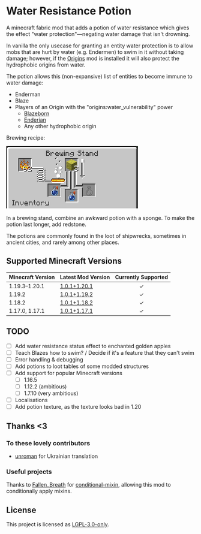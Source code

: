 # Water Resistance Potion

A minecraft fabric mod that adds a potion of water resistance which gives the effect "water protection"—negating water damage that isn't drowning.

In vanilla the only usecase for granting an entity water protection is to allow mobs that are hurt by water \(e.g. Endermen\) to swim in it without taking damage; however, if the [Origins](https://modrinth.com/mod/origins) mod is installed it will also protect the hydrophobic origins from water.

The potion allows this \(non-expansive\) list of entities to become immune to water damage:

* Enderman
* Blaze
* Players of an Origin with the "origins:water_vulnerability" power
  * [Blazeborn](https://origins.readthedocs.io/en/latest/misc/base_contents/origins/blazeborn/)
  * [Enderian](https://origins.readthedocs.io/en/latest/misc/base_contents/origins/enderian/)
  * Any other hydrophobic origin

Brewing recipe:

![](docs/BrewingRecipe.png)

In a brewing stand, combine an awkward potion with a sponge. To make the potion last longer, add redstone.

The potions are commonly found in the loot of shipwrecks, sometimes in ancient cities, and rarely among other places.

## Supported Minecraft Versions

| Minecraft Version | Latest Mod Version                                                                    | Currently Supported |
|-------------------|---------------------------------------------------------------------------------------|:-------------------:|
| 1.19.3–1.20.1     | [1.0.1+1.20.1](https://modrinth.com/mod/water-resistance-potion/version/1.0.1+1.20.1) |          ✓          |
| 1.19.2            | [1.0.1+1.19.2](https://modrinth.com/mod/water-resistance-potion/version/1.0.1+1.19.2) |          ✓          |
| 1.18.2            | [1.0.1+1.18.2](https://modrinth.com/mod/water-resistance-potion/version/1.0.1+1.18.2) |          ✓          |
| 1.17.0, 1.17.1    | [1.0.1+1.17.1](https://modrinth.com/mod/water-resistance-potion/version/1.0.1+1.17.1) |          ✓          |

## TODO
- [ ] Add water resistance status effect to enchanted golden apples
- [ ] Teach Blazes how to swim? / Decide if it's a feature that they can't swim
- [ ] Error handling & debugging
- [ ] Add potions to loot tables of some modded structures
- [ ] Add support for popular Minecraft versions
  - [ ] 1.16.5
  - [ ] 1.12.2 (ambitious)
  - [ ] 1.7.10 (very ambitious)
- [ ] Localisations
- [ ] Add potion texture, as the texture looks bad in 1.20

## Thanks <3
### To these lovely contributors
* [unroman](https://github.com/unroman) for Ukrainian translation

### Useful projects
Thanks to [Fallen_Breath](https://github.com/Fallen-Breath) for [conditional-mixin](https://github.com/Fallen-Breath/conditional-mixin/tree/master), allowing this mod to conditionally apply mixins.

## License
This project is licensed as [LGPL-3.0-only](./LICENSE).